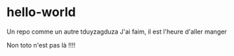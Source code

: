 # hello-world
Un repo comme un autre
tduyzagduza
J'ai faim, il est l'heure d'aller manger

Non toto n'est pas là !!!!

